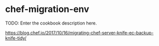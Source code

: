 # chef-migration-env

TODO: Enter the cookbook description here.

https://blog.chef.io/2017/10/16/migrating-chef-server-knife-ec-backup-knife-tidy/
